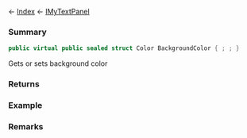 ← [Index](Api-Index) ← [IMyTextPanel](Sandbox.ModAPI.Ingame.IMyTextPanel)

### Summary

```csharp
public virtual public sealed struct Color BackgroundColor { ; ; }
```

Gets or sets background color

### Returns

### Example

### Remarks

